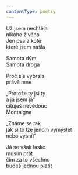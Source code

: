 ```yaml
---
contentType: poetry
---
```


<section>

Už jsem nechtěla  
nikoho živého  
Jen psa a kotě  
které jsem našla

Samota dým  
Samota droga

</section>

<section>

Proč sis vybrala  
právě mne

</section>

<section>

„Protože ty jsi ty  
a já jsem já“  
cituješ nevědouc  
Montaigna

</section>

<section>

„Známe se tak  
jak si to lze jenom vymyslet  
nebo vysnít“

</section>

<section>

Já se však lásko  
musím ptát  
čím za to všechno  
budeš jednou platit

</section>
